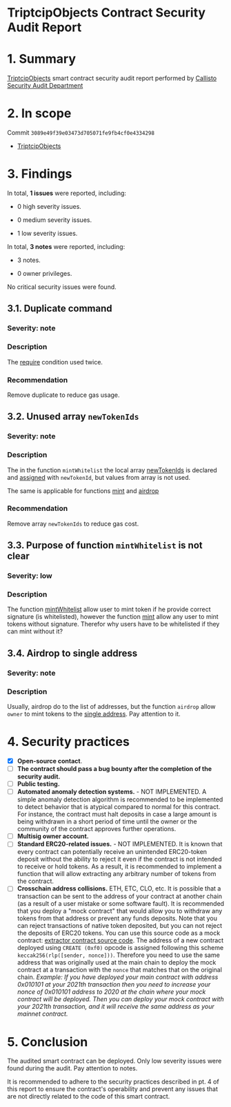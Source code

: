 # TriptcipObjects Contract Security Audit Report

# 1. Summary

[TriptcipObjects](https://github.com/Triptcip/triptcip-contracts/blob/master/contracts/TriptcipObjects.sol) smart contract security audit report performed by [Callisto Security Audit Department](https://github.com/EthereumCommonwealth/Auditing)

# 2. In scope

Commit `3089e49f39e03473d705071fe9fb4cf0e4334298`

- [TriptcipObjects](https://github.com/Triptcip/triptcip-contracts/blob/3089e49f39e03473d705071fe9fb4cf0e4334298/contracts/TriptcipObjects.sol)

# 3. Findings

In total, **1 issues** were reported, including:

- 0 high severity issues.

- 0 medium severity issues.

- 1 low severity issues.

In total, **3 notes** were reported, including:

- 3 notes.

- 0 owner privileges.

No critical security issues were found.


## 3.1. Duplicate command

### Severity: note

### Description

The [require](https://github.com/Triptcip/triptcip-contracts/blob/3089e49f39e03473d705071fe9fb4cf0e4334298/contracts/TriptcipObjects.sol#L54-L55) condition used twice.

### Recommendation

Remove duplicate to reduce gas usage.

## 3.2. Unused array `newTokenIds`

### Severity: note

### Description

The in the function `mintWhitelist` the local array [newTokenIds](https://github.com/Triptcip/triptcip-contracts/blob/3089e49f39e03473d705071fe9fb4cf0e4334298/contracts/TriptcipObjects.sol#L78) is declared and [assigned](https://github.com/Triptcip/triptcip-contracts/blob/3089e49f39e03473d705071fe9fb4cf0e4334298/contracts/TriptcipObjects.sol#L85) with `newTokenId`, but values from array is not used.

The same is applicable for functions [mint](https://github.com/Triptcip/triptcip-contracts/blob/3089e49f39e03473d705071fe9fb4cf0e4334298/contracts/TriptcipObjects.sol#L103) and [airdrop](https://github.com/Triptcip/triptcip-contracts/blob/3089e49f39e03473d705071fe9fb4cf0e4334298/contracts/TriptcipObjects.sol#L123)

### Recommendation

Remove array `newTokenIds` to reduce gas cost.

## 3.3. Purpose of function `mintWhitelist` is not clear

### Severity: low

### Description

The function [mintWhitelist](https://github.com/Triptcip/triptcip-contracts/blob/3089e49f39e03473d705071fe9fb4cf0e4334298/contracts/TriptcipObjects.sol#L62-L89) allow user to mint token if he provide correct signature (is whitelisted), however the function [mint](https://github.com/Triptcip/triptcip-contracts/blob/3089e49f39e03473d705071fe9fb4cf0e4334298/contracts/TriptcipObjects.sol#L91-L113) allow any user to mint tokens without signature. Therefor why users have to be whitelisted if they can mint without it?


## 3.4. Airdrop to single address

### Severity: note

### Description

Usually, airdrop do to the list of addresses, but the function `airdrop` allow `owner` to mint tokens to the [single address](https://github.com/Triptcip/triptcip-contracts/blob/3089e49f39e03473d705071fe9fb4cf0e4334298/contracts/TriptcipObjects.sol#L117). Pay attention to it.


# 4. Security practices

- [x] **Open-source contact**.
- [ ] **The contract should pass a bug bounty after the completion of the security audit.**
- [ ] **Public testing.**
- [ ] **Automated anomaly detection systems.** - NOT IMPLEMENTED. A simple anomaly detection algorithm is recommended to be implemented to detect behavior that is atypical compared to normal for this contract. For instance, the contract must halt deposits in case a large amount is being withdrawn in a short period of time until the owner or the community of the contract approves further operations.
- [ ] **Multisig owner account.**
- [ ] **Standard ERC20-related issues.** - NOT IMPLEMENTED. It is known that every contract can potentially receive an unintended ERC20-token deposit without the ability to reject it even if the contract is not intended to receive or hold tokens. As a result, it is recommended to implement a function that will allow extracting any arbitrary number of tokens from the contract.
- [ ] **Crosschain address collisions.** ETH, ETC, CLO, etc. It is possible that a transaction can be sent to the address of your contract at another chain (as a result of a user mistake or some software fault). It is recommended that you deploy a "mock contract" that would allow you to withdraw any tokens from that address or prevent any funds deposits. Note that you can reject transactions of native token deposited, but you can not reject the deposits of ERC20 tokens. You can use this source code as a mock contract: [extractor contract source code](https://github.com/EthereumCommonwealth/GNT-emergency-extractor-contract/blob/master/extractor.sol). The address of a new contract deployed using `CREATE (0xf0)` opcode is assigned following this scheme `keccak256(rlp([sender, nonce]))`. Therefore you need to use the same address that was originally used at the main chain to deploy the mock contract at a transaction with the `nonce` that matches that on the original chain. _Example: If you have deployed your main contract with address 0x010101 at your 2021th transaction then you need to increase your nonce of 0x010101 address to 2020 at the chain where your mock contract will be deployed. Then you can deploy your mock contract with your 2021th transaction, and it will receive the same address as your mainnet contract._

# 5. Conclusion

The audited smart contract can be deployed. Only low severity issues were found during the audit. Pay attention to notes.

It is recommended to adhere to the security practices described in pt. 4 of this report to ensure the contract's operability and prevent any issues that are not directly related to the code of this smart contract.

